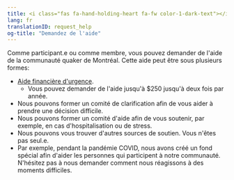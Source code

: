 ```yaml
---
title: <i class="fas fa-hand-holding-heart fa-fw color-1-dark-text"></i> Demandez de l'aide
lang: fr
translationID: request_help
og-title: "Demandez de l'aide"
---
```

Comme participant.e ou comme membre, vous pouvez demander de l'aide de la communauté quaker de Montréal. Cette aide peut être sous plusieurs formes:
* [Aide financière d'urgence](/etape_suivante/fonds_daide).
  * Vous pouvez demander de l'aide jusqu'à $250 jusqu'à deux fois par année.
* Nous pouvons former un comité de clarification afin de vous aider à prendre une décision difficile.
* Nous pouvons former un comité d'aide afin de vous soutenir, par exemple, en cas d'hospitalisation ou de stress.
* Nous pouvons vous trouver d'autres sources de soutien. Vous n'êtes pas seul.e.
* Par exemple, pendant la pandémie COVID, nous avons créé un fond spécial afin d'aider les personnes qui participent à notre communauté. N'hésitez pas à nous demander comment nous réagissons à des moments difficiles.
